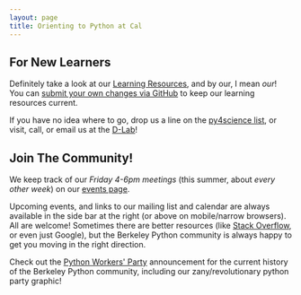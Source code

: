 ```yaml
---
layout: page
title: Orienting to Python at Cal
---
```

## For New Learners

Definitely take a look at our [Learning Resources](learning_resources.html), and
by our, I mean *our*! You can [submit your own changes via
GitHub](https://github.com/dlab-berkeley/python-berkeley/edit/gh-pages/learning_resources.md)
to keep our learning resources current.

If you have no idea where to go, drop us a line on the [py4science
list](mailto:py4science@lists.berkeley.edu), or visit, call, or email us at the
[D-Lab](http://dlab.berkeley.edu)!

## Join The Community!

We keep track of our *Friday 4-6pm meetings* (this summer, about *every other
week*) on our [events page](/events).

Upcoming events, and links to our mailing list and calendar are always available
in the side bar at the right (or above on mobile/narrow browsers). All are
welcome! Sometimes there are better resources (like [Stack
Overflow](http://stackoverflow.com), or even just Google), but the Berkeley
Python community is always happy to get you moving in the right direction.

Check out the [Python Workers'
Party](events/2014/01/24/python-workers-party-rally.html) announcement for the
current history of the Berkeley Python community, including our
zany/revolutionary python party graphic!
